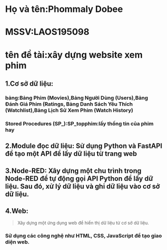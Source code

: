 # Họ và tên:Phommaly Dobee
# MSSV:LAOS195098
# tên đề tài:xây dựng website xem phim

## 1.Cơ sở dữ liệu:
  ### bảng:Bảng Phim (Movies),Bảng Người Dùng (Users),Bảng Đánh Giá Phim (Ratings, Bảng Danh Sách Yêu Thích (Watchlist),Bảng Lịch Sử Xem Phim (Watch History)
  ### Stored Procedures (SP_):SP_topphim:lấy thống tin của phim hay
## 2.Module đọc dữ liệu: Sử dụng Python và FastAPI để tạo một API để lấy dữ liệu từ trang web
## 3.Node-RED: Xây dựng một chu trình trong Node-RED để tự động gọi API Python để lấy dữ liệu. Sau đó, xử lý dữ liệu và ghi dữ liệu vào cơ sở dữ liệu.
## 4.Web:
> Xây dựng một ứng dụng web để hiển thị dữ liệu từ cơ sở dữ liệu.
### Sử dụng các công nghệ như HTML, CSS, JavaScript để tạo giao diện web.
